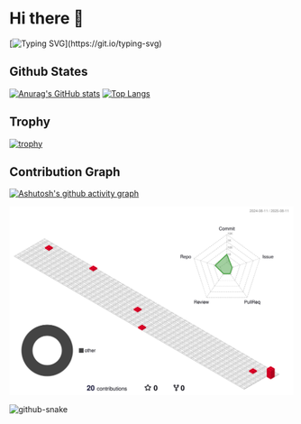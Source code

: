 # Hi there 👋
[![Typing SVG](https://readme-typing-svg.demolab.com?font=Fira+Code&duration=4000&pause=500&color=1868DB&center=true&vCenter=true&width=435&lines=Hello!;I'm+King+Hua!)](https://git.io/typing-svg)

## Github States
[![Anurag's GitHub stats](https://github-readme-stats.vercel.app/api?username=kinghua0629&show_icons=true)](https://github.com/anuraghazra/github-readme-stats)
[![Top Langs](https://github-readme-stats.vercel.app/api/top-langs/?username=kinghua0629&layout=compact)](https://github.com/anuraghazra/github-readme-stats)

## Trophy
[![trophy](https://github-profile-trophy.vercel.app/?username=kinghua0629)](https://github.com/ryo-ma/github-profile-trophy)

## Contribution Graph
[![Ashutosh's github activity graph](https://github-readme-activity-graph.vercel.app/graph?username=kinghua0629&theme=github)](https://github.com/ashutosh00710/github-readme-activity-graph)

![Personal 3D Metrics](./profile-3d-contrib/profile-gitblock.svg)

<picture>
  <source media="(prefers-color-scheme: dark)" srcset="github-snake-dark.svg" />
  <source media="(prefers-color-scheme: light)" srcset="github-snake.svg" />
  <img alt="github-snake" src="github-snake.svg" />
</picture>

<!--
**kinghua0629/kinghua0629** is a ✨ _special_ ✨ repository because its `README.md` (this file) appears on your GitHub profile.

Here are some ideas to get you started:

- 🔭 I’m currently working on ...
- 🌱 I’m currently learning ...
- 👯 I’m looking to collaborate on ...
- 🤔 I’m looking for help with ...
- 💬 Ask me about ...
- 📫 How to reach me: ...
- 😄 Pronouns: ...
- ⚡ Fun fact: ...
-->
